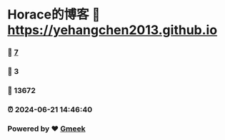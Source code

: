 # Horace的博客 :link: https://yehangchen2013.github.io 
### :page_facing_up: [7](https://yehangchen2013.github.io/tag.html) 
### :speech_balloon: 3 
### :hibiscus: 13672 
### :alarm_clock: 2024-06-21 14:46:40 
### Powered by :heart: [Gmeek](https://github.com/Meekdai/Gmeek)
